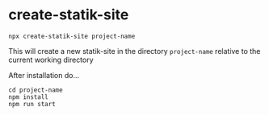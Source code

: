 # create-statik-site

```
npx create-statik-site project-name
```

This will create a new statik-site in the directory `project-name` relative to the current working directory 

After installation do... 

```
cd project-name
npm install
npm run start
```